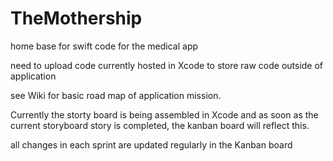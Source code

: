 # TheMothership
home base for swift code for the medical app 


need to upload code currently hosted in Xcode to store raw code outside of application 

see Wiki for basic road map of application mission. 


Currently the storty board is being assembled in Xcode and as soon as the current storyboard story is completed, the kanban board will reflect this.

all changes in each sprint are updated regularly in the Kanban board
